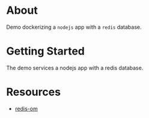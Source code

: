 # About

Demo dockerizing a `nodejs` app with a `redis` database.

# Getting Started

The demo services a nodejs app with a redis database.

# Resources

+ [redis-om](https://redis.io/docs/stack/get-started/tutorials/stack-node/)
